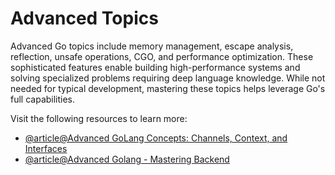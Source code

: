 # Advanced Topics

Advanced Go topics include memory management, escape analysis, reflection, unsafe operations, CGO, and performance optimization. These sophisticated features enable building high-performance systems and solving specialized problems requiring deep language knowledge. While not needed for typical development, mastering these topics helps leverage Go's full capabilities.

Visit the following resources to learn more:

- [@article@Advanced GoLang Concepts: Channels, Context, and Interfaces](https://medium.com/@wambuirebeka/advanced-golang-concepts-channels-context-and-interfaces-dc3b71cd0ed8)
- [@article@Advanced Golang - Mastering Backend](https://masteringbackend.com/hubs/backend-engineering/advanced-golang)